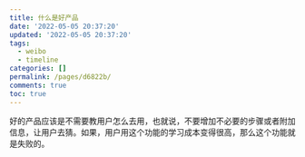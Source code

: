 ```yaml
---
title: 什么是好产品
date: '2022-05-05 20:37:20'
updated: '2022-05-05 20:37:20'
tags:
  - weibo
  - timeline
categories: []
permalink: /pages/d6822b/
comments: true
toc: true
---
```

好的产品应该是不需要教用户怎么去用，也就说，不要增加不必要的步骤或者附加信息，让用户去猜。如果，用户用这个功能的学习成本变得很高，那么这个功能就是失败的。